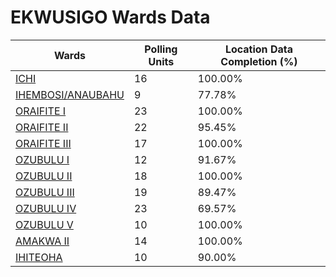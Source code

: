 
# EKWUSIGO Wards Data

| Wards | Polling Units | Location Data Completion (%) |
| ---- | ----- | ------- |
| [ICHI](./wards/863-ichi) | 16 | 100.00% |
| [IHEMBOSI/ANAUBAHU](./wards/864-ihembosi/anaubahu) | 9 | 77.78% |
| [ORAIFITE  I](./wards/865-oraifite-i) | 23 | 100.00% |
| [ORAIFITE  II](./wards/866-oraifite-ii) | 22 | 95.45% |
| [ORAIFITE  III](./wards/867-oraifite-iii) | 17 | 100.00% |
| [OZUBULU  I](./wards/868-ozubulu-i) | 12 | 91.67% |
| [OZUBULU  II](./wards/869-ozubulu-ii) | 18 | 100.00% |
| [OZUBULU  III](./wards/870-ozubulu-iii) | 19 | 89.47% |
| [OZUBULU  IV](./wards/871-ozubulu-iv) | 23 | 69.57% |
| [OZUBULU  V](./wards/872-ozubulu-v) | 10 | 100.00% |
| [AMAKWA  II](./wards/873-amakwa-ii) | 14 | 100.00% |
| [IHITEOHA](./wards/874-ihiteoha) | 10 | 90.00% |




